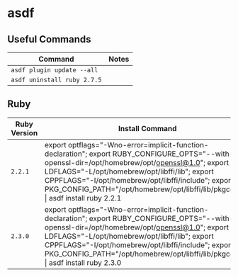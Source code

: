 # asdf


## Useful Commands

| Command | Notes |
|---------|-------|
| `asdf plugin update --all` | |
| `asdf uninstall ruby 2.7.5` | |


## Ruby

| Ruby Version | Install Command | Notes |
|--------------|-----------------|-------|
|`2.2.1`       | export optflags="-Wno-error=implicit-function-declaration"; export RUBY_CONFIGURE_OPTS="--with-openssl-dir=/opt/homebrew/opt/openssl@1.0"; export LDFLAGS="-L/opt/homebrew/opt/libffi/lib"; export CPPFLAGS="-I/opt/homebrew/opt/libffi/include"; export PKG_CONFIG_PATH="/opt/homebrew/opt/libffi/lib/pkgconfig" \| asdf install ruby 2.2.1 | Edit the [build file](http://grantcss.com/blog/2021/10/27/install-ruby-2-dot-2-m1-pro/) |
|`2.3.0`       | export optflags="-Wno-error=implicit-function-declaration"; export RUBY_CONFIGURE_OPTS="--with-openssl-dir=/opt/homebrew/opt/openssl@1.0"; export LDFLAGS="-L/opt/homebrew/opt/libffi/lib"; export CPPFLAGS="-I/opt/homebrew/opt/libffi/include"; export PKG_CONFIG_PATH="/opt/homebrew/opt/libffi/lib/pkgconfig" \| asdf install ruby 2.3.0 | This takes a while                                                                      |
